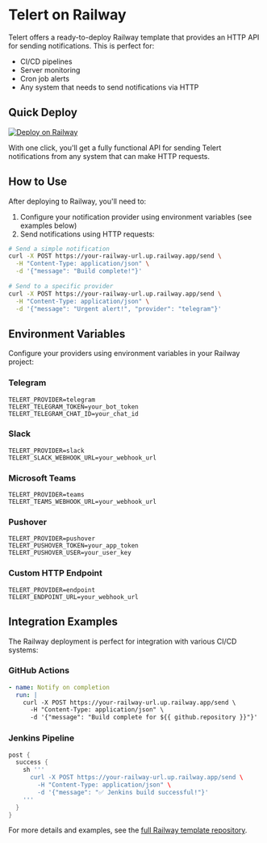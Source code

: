 # Telert on Railway

Telert offers a ready-to-deploy Railway template that provides an HTTP API for sending notifications. This is perfect for:

- CI/CD pipelines
- Server monitoring
- Cron job alerts
- Any system that needs to send notifications via HTTP

## Quick Deploy

[![Deploy on Railway](https://railway.app/button.svg)](https://railway.com/template/A_kYXt?referralCode=vj4bEA)

With one click, you'll get a fully functional API for sending Telert notifications from any system that can make HTTP requests.

## How to Use

After deploying to Railway, you'll need to:

1. Configure your notification provider using environment variables (see examples below)
2. Send notifications using HTTP requests:

```bash
# Send a simple notification
curl -X POST https://your-railway-url.up.railway.app/send \
  -H "Content-Type: application/json" \
  -d '{"message": "Build complete!"}'
  
# Send to a specific provider
curl -X POST https://your-railway-url.up.railway.app/send \
  -H "Content-Type: application/json" \
  -d '{"message": "Urgent alert!", "provider": "telegram"}'
```

## Environment Variables

Configure your providers using environment variables in your Railway project:

### Telegram
```
TELERT_PROVIDER=telegram
TELERT_TELEGRAM_TOKEN=your_bot_token
TELERT_TELEGRAM_CHAT_ID=your_chat_id
```

### Slack
```
TELERT_PROVIDER=slack
TELERT_SLACK_WEBHOOK_URL=your_webhook_url
```

### Microsoft Teams
```
TELERT_PROVIDER=teams
TELERT_TEAMS_WEBHOOK_URL=your_webhook_url
```

### Pushover
```
TELERT_PROVIDER=pushover
TELERT_PUSHOVER_TOKEN=your_app_token
TELERT_PUSHOVER_USER=your_user_key
```

### Custom HTTP Endpoint
```
TELERT_PROVIDER=endpoint
TELERT_ENDPOINT_URL=your_webhook_url
```

## Integration Examples

The Railway deployment is perfect for integration with various CI/CD systems:

### GitHub Actions
```yaml
- name: Notify on completion
  run: |
    curl -X POST https://your-railway-url.up.railway.app/send \
      -H "Content-Type: application/json" \
      -d '{"message": "Build complete for ${{ github.repository }}"}'
```

### Jenkins Pipeline
```groovy
post {
  success {
    sh '''
      curl -X POST https://your-railway-url.up.railway.app/send \
        -H "Content-Type: application/json" \
        -d '{"message": "✅ Jenkins build successful!"}'
    '''
  }
}
```

For more details and examples, see the [full Railway template repository](https://github.com/navig-me/railway-telert-notifier).

